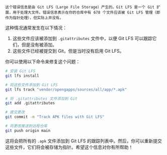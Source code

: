     这个错误信息是由 Git LFS（Large File Storage）产生的。Git LFS 是一个 Git 扩展，用于处理大文件。错误信息表示在你的仓库中有 678 个文件应该被 Git LFS 管理（即作为指针处理），但实际上并没有。

这种情况通常发生在以下情况：

1. 这些文件应该被添加到 `.gitattributes` 文件中，以便 Git LFS 可以跟踪它们，但是没有被添加。
2. 这些文件已经被提交到 Git，但是当时没有启用 Git LFS。

你可以使用以下命令来修复这个问题：

```bash
# 安装 Git LFS
git lfs install

# 将这些文件添加到 Git LFS
git lfs track "vendor/opengapps/sources/all/app/*.apk"

# 将 .gitattributes 文件添加到 Git
git add .gitattributes

# 提交更改
git commit -m "Track APK files with Git LFS"

# 将更改推送到远程仓库
git push origin main
```

这将会把所有的 `.apk` 文件添加到 Git LFS 的跟踪列表中。然后，你可以重新提交这些文件，它们将会被存储为指针。希望这个信息对你有所帮助！
